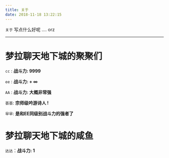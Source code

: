 ```yaml
---
title: 关于
date: 2018-11-18 13:22:15
---
```


`关于` 写点什么好呢 .... orz

---

# 梦拉聊天地下城的聚聚们

`cc` : __战斗力: 9999__

`ee` : __战斗力:  + ∞__

`AA` : __战斗力: 大概非常强__

`荟荟`: __宗师级吟游诗人 !__

`早早`: __是和EE同级别战斗力的强者了__


# 梦拉聊天地下城的咸鱼

`达达`：__战斗力: 1__
